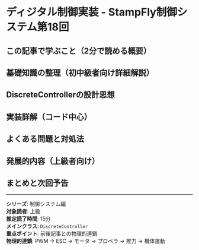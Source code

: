 # ディジタル制御実装 - StampFly制御システム第18回

## この記事で学ぶこと（2分で読める概要）

## 基礎知識の整理（初中級者向け詳細解説）

## DiscreteControllerの設計思想

## 実装詳解（コード中心）

## よくある問題と対処法

## 発展的内容（上級者向け）

## まとめと次回予告

---

**シリーズ**: 制御システム編  
**対象読者**: 上級  
**推定読了時間**: 15分  
**メインクラス**: `DiscreteController`  
**重点ポイント**: 前後記事との物理的連鎖  
**物理的連鎖**: PWM → ESC → モータ → プロペラ → 推力 → 機体運動
